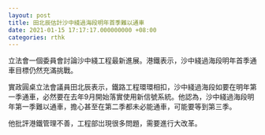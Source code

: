 ```yaml
---
layout: post
title: 田北辰估計沙中綫過海段明年首季難以通車
date: 2021-01-15 17:17:17.000000000 +08:00
categories: rthk
---
```


立法會一個委員會討論沙中綫工程最新進展。港鐵表示，沙中綫過海段明年首季通車目標仍然充滿挑戰。

實政圓桌立法會議員田北辰表示，鐵路工程環環相扣，沙中綫過海段如要在明年第一季通車，必然要在去年9月開始落實使用新信號系統。他認為，沙中綫過海段明年第一季難以通車，擔心甚至在第二季都未必能通車，可能要等到第三季。

他批評港鐵管理不善，工程部岀現很多問題，需要進行大改革。
